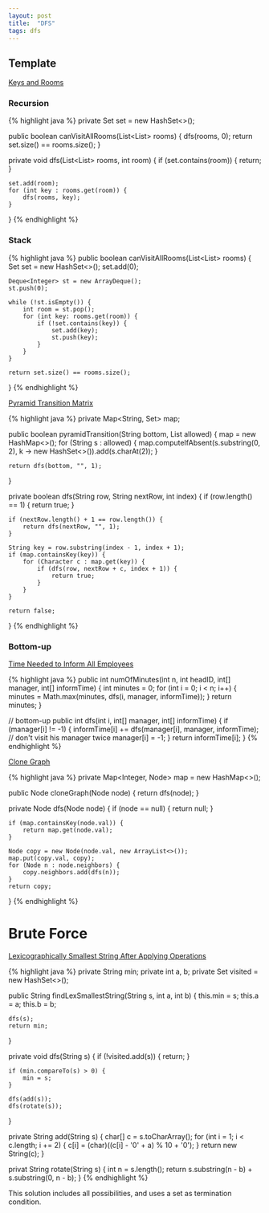 ```yaml
---
layout: post
title:  "DFS"
tags: dfs
---
```

## Template
[Keys and Rooms][keys-and-rooms]

### Recursion

{% highlight java %}
private Set<Integer> set = new HashSet<>();

public boolean canVisitAllRooms(List<List<Integer>> rooms) {
    dfs(rooms, 0);
    return set.size() == rooms.size();
}

private void dfs(List<List<Integer>> rooms, int room) {
    if (set.contains(room)) {
        return;
    }

    set.add(room);
    for (int key : rooms.get(room)) {
        dfs(rooms, key);
    }
}
{% endhighlight %}

### Stack

{% highlight java %}
public boolean canVisitAllRooms(List<List<Integer>> rooms) {
    Set<Integer> set = new HashSet<>();
    set.add(0);

    Deque<Integer> st = new ArrayDeque();
    st.push(0);

    while (!st.isEmpty()) {
        int room = st.pop();
        for (int key: rooms.get(room)) {
            if (!set.contains(key)) {
                set.add(key);
                st.push(key);
            }
        }
    }

    return set.size() == rooms.size();
}
{% endhighlight %}

[Pyramid Transition Matrix][pyramid-transition-matrix]

{% highlight java %}
private Map<String, Set<Character>> map;

public boolean pyramidTransition(String bottom, List<String> allowed) {
    map = new HashMap<>();
    for (String s : allowed) {
        map.computeIfAbsent(s.substring(0, 2), k -> new HashSet<>()).add(s.charAt(2));
    }

    return dfs(bottom, "", 1);
}

private boolean dfs(String row, String nextRow, int index) {
    if (row.length() == 1) {
        return true;
    }

    if (nextRow.length() + 1 == row.length()) {
        return dfs(nextRow, "", 1);
    }

    String key = row.substring(index - 1, index + 1);
    if (map.containsKey(key)) {
        for (Character c : map.get(key)) {
            if (dfs(row, nextRow + c, index + 1)) {
                return true;
            }
        }
    }

    return false;
}
{% endhighlight %}

### Bottom-up

[Time Needed to Inform All Employees][time-needed-to-inform-all-employees]

{% highlight java %}
public int numOfMinutes(int n, int headID, int[] manager, int[] informTime) {
    int minutes = 0;
    for (int i = 0; i < n; i++) {
        minutes = Math.max(minutes, dfs(i, manager, informTime));
    }
    return minutes;
}

// bottom-up
public int dfs(int i, int[] manager, int[] informTime) {
    if (manager[i] != -1) {
        informTime[i] += dfs(manager[i], manager, informTime);
        // don't visit his manager twice
        manager[i] = -1;
    }
    return informTime[i];
}
{% endhighlight %}

[Clone Graph][clone-graph]

{% highlight java %}
private Map<Integer, Node> map = new HashMap<>();

public Node cloneGraph(Node node) {
    return dfs(node);
}

private Node dfs(Node node) {
    if (node == null) {
        return null;
    }

    if (map.containsKey(node.val)) {
        return map.get(node.val);
    }

    Node copy = new Node(node.val, new ArrayList<>());
    map.put(copy.val, copy);
    for (Node n : node.neighbors) {
        copy.neighbors.add(dfs(n));
    }
    return copy;
}
{% endhighlight %}

# Brute Force

[Lexicographically Smallest String After Applying Operations][lexicographically-smallest-string-after-applying-operations]

{% highlight java %}
private String min;
private int a, b;
private Set<String> visited = new HashSet<>();

public String findLexSmallestString(String s, int a, int b) {
    this.min = s;
    this.a = a;
    this.b = b;

    dfs(s);
    return min;
}

private void dfs(String s) {
    if (!visited.add(s)) {
        return;
    }

    if (min.compareTo(s) > 0) {
        min = s;
    }

    dfs(add(s));
    dfs(rotate(s));
}

private String add(String s) {
    char[] c = s.toCharArray();
    for (int i = 1; i < c.length; i += 2) {
        c[i] = (char)((c[i] - '0' + a) % 10 + '0');
    }
    return new String(c);
}

privat String rotate(String s) {
    int n = s.length();
    return s.substring(n - b) + s.substring(0, n - b);
}
{% endhighlight %}

This solution includes all possibilities, and uses a set as termination condition.

[clone-graph]: https://leetcode.com/problems/clone-graph/
[keys-and-rooms]: https://leetcode.com/problems/keys-and-rooms/
[lexicographically-smallest-string-after-applying-operations]: https://leetcode.com/problems/lexicographically-smallest-string-after-applying-operations/
[pyramid-transition-matrix]: https://leetcode.com/problems/pyramid-transition-matrix/
[time-needed-to-inform-all-employees]: https://leetcode.com/problems/time-needed-to-inform-all-employees/

